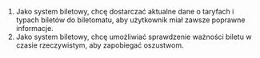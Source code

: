 1. Jako system biletowy, chcę dostarczać aktualne dane o taryfach i typach 
biletów do biletomatu, aby użytkownik miał zawsze poprawne informacje. 
2. Jako system biletowy, chcę umożliwiać sprawdzenie ważności biletu w czasie 
rzeczywistym, aby zapobiegać oszustwom. 
